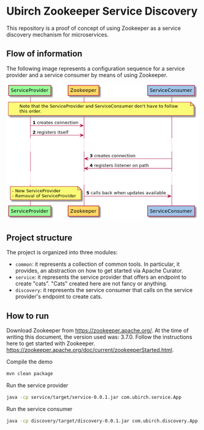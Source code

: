 # Ubirch Zookeeper Service Discovery

This repository is a proof of concept of using Zookeeper as a service discovery mechanism for microservices.

## Flow of information

The following image represents a configuration sequence for a service provider and a service consumer by means of using Zookeeper.

![Sequence](assets/sequence.png)

## Project structure

The project is organized into three modules:

* `common`: it represents a collection of common tools. In particular, it provides, an abstraction on how to get started via Apache Curator.
* `service`: it represents the service provider that offers an endpoint to create "cats". "Cats" created here are not fancy or anything. 
* `discovery`: it represents the service consumer that calls on the service provider's endpoint to create cats.

## How to run

Download Zookeeper from https://zookeeper.apache.org/. At the time of writing this document, the version used was: 3.7.0. Follow the instructions here to get started with Zookeeper. https://zookeeper.apache.org/doc/current/zookeeperStarted.html.

Compile the demo
```bash
mvn clean package
```

Run the service provider
```bash
java -cp service/target/service-0.0.1.jar com.ubirch.service.App
```

Run the service consumer
```bash
java -cp discovery/target/discovery-0.0.1.jar com.ubirch.discovery.App
```


